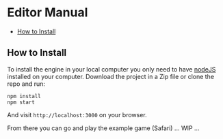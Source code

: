 # Editor Manual
- [How to Install](#how-to-install)

## How to Install
To install the engine in your local computer you only need to have [nodeJS](https://nodejs.org/en/) installed on your computer. Download the project in a Zip file or clone the repo and run:
```
npm install
npm start
```
And visit `http://localhost:3000` on your browser.

From there you can go and play the example game (Safari)
... WIP ...